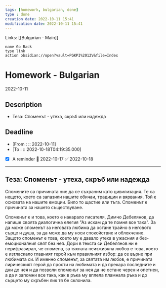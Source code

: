 ```yaml
---
tags: [homework, bulgarian, done]
type : done
creation date: 2022-10-11 15:41
modification date: 2022-10-11 15:41
---
```

Links: [[Bulgarian - Main]]
```button
name Go Back
type link
action obsidian://open?vault=PGKPI%2012V&file=Index
```
# Homework - Bulgarian
2022-10-11
## Description
-  Теза: Споменът - утеха, скръб или надежда
## Deadline
-  [From : :: 2022-10-11]
-  [To : :: 2022-10-18T04:19:35.000]
- [x] A reminder 📅 2022-10-17 ✅ 2022-10-18
---
## Теза: Споменът - утеха, скръб или надежда
Спомените са причината ние да се съхраним като цивилизация. Те са нещото, което са запазили нашите обичаи, традиции и вярвания. Той е основата на нашите емоции. Било то щастие или тъга. Споменът е причината за нашето съществуване.  

Споменът е и това, което е накарало писателя, Димчо Дебелянов, да напише своята диалогична елегия "Аз искам да те помня все така". За да може споменът за неговата любима да остане трайно в неговото сърце и душа, за да може да му носи спокойствие и облекчение. Защото споменът е това, което му е давало утеха в ужасния и без-емоционалния свят без нея. Дори в текста си Дебелянов ни е перифразирал, че спомена, за тяхната неизживяна любов е това, което е изтласкало главният герой към правилният избор: да се върне при любимата си. И именно споменът, за святата им любов, е причината лирическият герой да прости на любимата и да прекара последните и дни до нея и да позволи споменът за нея да не остане черен и опетнен, а да я запомни все така, как в ръка му вплела пламнала ръка и до сърцето му скръбен лик тя бе склонила.